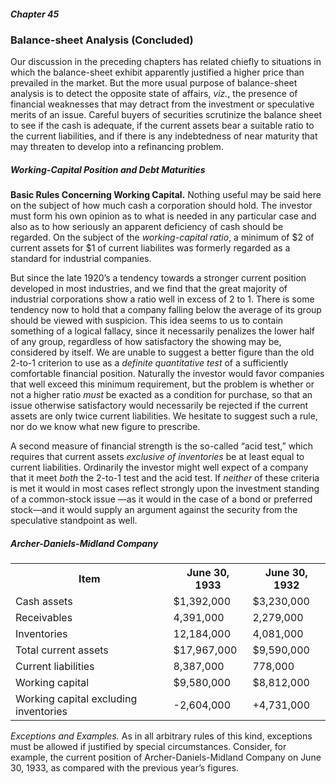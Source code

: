 ##### Chapter 45

### Balance-sheet Analysis (Concluded)

Our discussion in the preceding chapters has related chiefly to situations in which the balance-sheet exhibit apparently justified a higher price than prevailed in the market. But the more usual purpose of balance-sheet analysis is to detect the opposite state of affairs, *viz.*, the presence of financial weaknesses that may detract from the investment or speculative merits of an issue. Careful buyers of securities scrutinize the balance sheet to see if the cash is adequate, if the current assets bear a suitable ratio to the current liabilities, and if there is any indebtedness of near maturity that may threaten to develop into a refinancing problem.

##### Working-Capital Position and Debt Maturities

**Basic Rules Concerning Working Capital.** Nothing useful may be said here on the subject of how much cash a corporation should hold. The investor must form his own opinion as to what is needed in any particular case and also as to how seriously an apparent deficiency of cash should be regarded. On the subject of the *working-capital ratio*, a minimum of $2 of current assets for $1 of current liabilites was formerly regarded as a standard for industrial companies.

But since the late 1920’s a tendency towards a stronger current position developed in most industries, and we find that the great majority of industrial corporations show a ratio well in excess of 2 to 1. There is some tendency now to hold that a company falling below the average of its group should be viewed with suspicion. This idea seems to us to contain something of a logical fallacy, since it necessarily penalizes the lower half of any group, regardless of how satisfactory the showing may be, considered by itself. We are unable to suggest a better figure than the old 2-to-1 criterion to use as a *definite quantitative test* of a sufficiently comfortable financial position. Naturally the investor would favor companies that well exceed this minimum requirement, but the problem is whether or not a higher ratio *must* be exacted as a condition for purchase, so that an issue otherwise satisfactory would necessarily be rejected if the current assets are only twice current liabilities. We hesitate to suggest such a rule, nor do we know what new figure to prescribe.

A second measure of financial strength is the so-called “acid test,” which requires that current assets *exclusive of inventories* be at least equal to current liabilities. Ordinarily the investor might well expect of a company that it meet *both* the 2-to-1 test and the acid test. If *neither* of these criteria is met it would in most cases reflect strongly upon the investment standing of a common-stock issue —as it would in the case of a bond or preferred stock—and it would supply an argument against the security from the speculative standpoint as well.

##### Archer-Daniels-Midland Company

<table>
  <tr>
    <th>Item</th>
    <th>June 30, 1933</th>
    <th>June 30, 1932</th>
  </tr>
  <tr>
    <td>Cash assets</td>
    <td>$1,392,000</td>
    <td>$3,230,000</td>
  </tr>
  <tr>
    <td>Receivables</td>
    <td>4,391,000</td>
    <td>2,279,000</td>
  </tr>
  <tr>
    <td>Inventories</td>
    <td>12,184,000</td>
    <td>4,081,000</td>
  </tr>
  <tr>
    <td>Total current assets</td>
    <td>$17,967,000</td>
    <td>$9,590,000</td>
  </tr>
  <tr>
    <td>Current liabilities</td>
    <td>8,387,000</td>
    <td>778,000</td>
  </tr>
  <tr>
    <td>Working capital</td>
    <td>$9,580,000</td>
    <td>$8,812,000</td>
  </tr>
  <tr>
    <td>Working capital excluding inventories</td>
    <td>-2,604,000</td>
    <td>+4,731,000</td>
  </tr>
</table>

*Exceptions and Examples.* As in all arbitrary rules of this kind, exceptions must be allowed if justified by special circumstances. Consider, for example, the current position of Archer-Daniels-Midland Company on June 30, 1933, as compared with the previous year’s figures.
